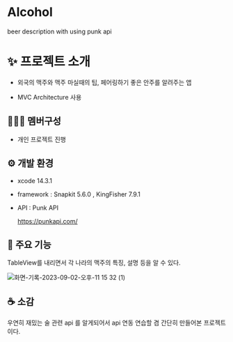 # Alcohol
beer description with using punk api


# :sparkles: 프로젝트 소개

-  외국의 맥주와 맥주 마실때의 팁, 페어링하기 좋은 안주를 알려주는 앱
 
 - MVC Architecture 사용



## :people_holding_hands: 멤버구성

- 개인 프로젝트 진행

## :gear: 개발 환경 

- xcode 14.3.1

- framework : Snapkit 5.6.0 , KingFisher 7.9.1 

- API : Punk API

  https://punkapi.com/

## :pushpin: 주요 기능 

TableView를 내리면서 각 나라의 맥주의 특징, 설명 등을 알 수 있다.


![화면-기록-2023-09-02-오후-11 15 32 (1)](https://github.com/LimJaeHyeon9298/Alcohol/assets/115773990/151d8633-7c31-4ed5-a01b-f69570ae928e)






## :coffee: 소감

우연히 재밌는 술 관련 api 를 알게되어서 api 연동 연습할 겸 간단히 만들어본 프로젝트이다.

